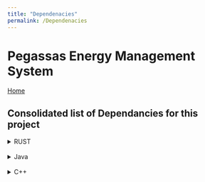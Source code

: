 ```yaml
---
title: "Dependenacies"
permalink: /Dependenacies
---
```


# Pegassas Energy Management System

[Home](https://m30819-2020.github.io/cw-code-t1)

## Consolidated list of Dependancies for this project

<details>
<summary> RUST </summary>
<br>

<details>
<summary> Aggregator </summary>
<br>

``` Rust
[dependencies]
tokio = {version ="1.2.0", features = ["full"]}
futures = "0.3.13"
ssdp-client = "1.0.0"
reqwest = {version = "0.11.1", features = ["json"]}
serde_json = "1.0.64"
influx_db_client = "0.5.0"
serde = {version = "1.0.123", features = ["derive"]}
xmltree = "0.10.2"
postgres = {version = "0.19.0", features = ["with-eui48-0_4"]}
eui48 = "0.4.6"
rustls = "0.19.0"
proptest-derive = "0.2.0"
proptest = "1.0.0"
log = "0.4.14"
env_logger = "0.8.3"
regex = "1.4.5"

```
</details>
<br>

<details>
<summary> Maintenance </summary>
<br>

``` Rust

[dependencies]
tokio = {version ="1.2.0", features = ["full"]}
futures-util = "0.3.13"
ssdp-client = "1.0.0"
reqwest = {version = "0.11.1", features = ["json"]}
serde_json = "1.0.64"
influx_db_client = "0.5.0"
serde = {version = "1.0.123", features = ["derive"]}
xmltree = "0.10.2"
postgres = "0.19.0"
rustls = "0.19.0"
lettre = "0.10.0-beta.2"
mailin-embedded = "0.6.1"
tokio-postgres = {version="0.5.5", features=["with-eui48-0_4", "with-serde_json-1"]}

```
</details>
<br>

<details>
<summary>Web Application </summary>
<br>

``` Rust
[dependencies]
actix-web = "3.3.2"
actix-files = "0.5.0"
influx_db_client = "0.3.6"
tokio = {version = "0.2.25", features = ["full"]}
serde_json = "1.0.64"
serde = { version = "1.0", features = ["derive"] }
actix-session = "0.4.0"
bcrypt = "0.9.0"
tokio-postgres = {version="0.5.5", features=["with-eui48-0_4", "with-serde_json-1"]}
chrono = {version = "0.4.19", features = ["serde"]}
serde_postgres = "0.2.0"
eui48 = "0.4.6"

```

</details>
<br>

<details>
<summary>Web Database API </summary>
<br>

``` Rust
</summary>
<br>

[dependencies]
actix-web = "3.3.2"
actix-files = "0.5.0"
influx_db_client = "0.3.6"
tokio = {version = "0.2.25", features = ["full"]}
serde_json = "1.0.64"
serde = { version = "1.0", features = ["derive"] }
actix-session = "0.4.0"
bcrypt = "0.9.0"
tokio-postgres = {version="0.5.5", features=["with-eui48-0_4", "with-serde_json-1", "with-chrono-0_4"]}
chrono = {version = "0.4.19", features = ["serde"]}
serde_postgres = "0.2.0"
eui48 = "0.4.6"
actix-rt = "2.1.0"
log = "0.4.14"
femme = "1.2.0"
async-log = "2.0.0"

```

</details>
<br>
</details>
<br>
<details>
<summary> Java </summary>
<br>

</details>
<br>
<details>
<summary> C++ </summary>
<br>

</details>
<br>